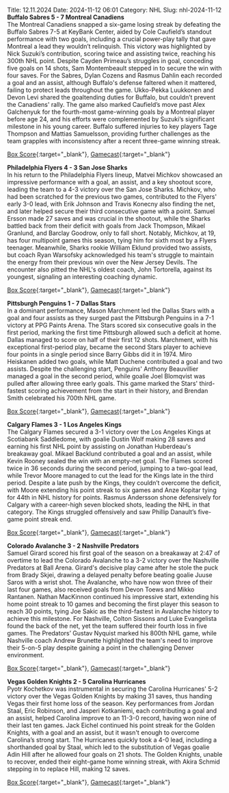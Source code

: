 Title: 12.11.2024
Date: 2024-11-12 06:01
Category: NHL 
Slug: nhl-2024-11-12 
**Buffalo Sabres 5 - 7 Montreal Canadiens**  
The Montreal Canadiens snapped a six-game losing streak by defeating the Buffalo Sabres 7-5 at KeyBank Center, aided by Cole Caufield’s standout performance with two goals, including a crucial power-play tally that gave Montreal a lead they wouldn’t relinquish. This victory was highlighted by Nick Suzuki’s contribution, scoring twice and assisting twice, reaching his 300th NHL point. Despite Cayden Primeau’s struggles in goal, conceding five goals on 14 shots, Sam Montembeault stepped in to secure the win with four saves. For the Sabres, Dylan Cozens and Rasmus Dahlin each recorded a goal and an assist, although Buffalo's defense faltered when it mattered, failing to protect leads throughout the game. Ukko-Pekka Luukkonen and Devon Levi shared the goaltending duties for Buffalo, but couldn’t prevent the Canadiens' rally. The game also marked Caufield’s move past Alex Galchenyuk for the fourth-most game-winning goals by a Montreal player before age 24, and his efforts were complemented by Suzuki’s significant milestone in his young career. Buffalo suffered injuries to key players Tage Thompson and Mattias Samuelsson, providing further challenges as the team grapples with inconsistency after a recent three-game winning streak. 

[Box Score](/gamecenter/mtl-vs-buf/2024/11/11/2024020239){:target="_blank"}, [Gamecast](https://www.nhl.com/news/montreal-canadiens-buffalo-sabres-game-recap-november-11){:target="_blank"}<br>

**Philadelphia Flyers 4 - 3 San Jose Sharks**  
In his return to the Philadelphia Flyers lineup, Matvei Michkov showcased an impressive performance with a goal, an assist, and a key shootout score, leading the team to a 4-3 victory over the San Jose Sharks. Michkov, who had been scratched for the previous two games, contributed to the Flyers' early 3-0 lead, with Erik Johnson and Travis Konecny also finding the net, and later helped secure their third consecutive game with a point. Samuel Ersson made 27 saves and was crucial in the shootout, while the Sharks battled back from their deficit with goals from Jack Thompson, Mikael Granlund, and Barclay Goodrow, only to fall short. Notably, Michkov, at 19, has four multipoint games this season, tying him for sixth most by a Flyers teenager. Meanwhile, Sharks rookie William Eklund provided two assists, but coach Ryan Warsofsky acknowledged his team's struggle to maintain the energy from their previous win over the New Jersey Devils. The encounter also pitted the NHL's oldest coach, John Tortorella, against its youngest, signaling an interesting coaching dynamic. 

[Box Score](/gamecenter/sjs-vs-phi/2024/11/11/2024020240){:target="_blank"}, [Gamecast](https://www.nhl.com/news/san-jose-sharks-philadelphia-flyers-game-recap-november-11){:target="_blank"}<br>

**Pittsburgh Penguins 1 - 7 Dallas Stars**  
In a dominant performance, Mason Marchment led the Dallas Stars with a goal and four assists as they surged past the Pittsburgh Penguins in a 7-1 victory at PPG Paints Arena. The Stars scored six consecutive goals in the first period, marking the first time Pittsburgh allowed such a deficit at home. Dallas managed to score on half of their first 12 shots. Marchment, with his exceptional first-period play, became the second Stars player to achieve four points in a single period since Barry Gibbs did it in 1974. Miro Heiskanen added two goals, while Matt Duchene contributed a goal and two assists. Despite the challenging start, Penguins' Anthony Beauvillier managed a goal in the second period, while goalie Joel Blomqvist was pulled after allowing three early goals. This game marked the Stars' third-fastest scoring achievement from the start in their history, and Brendan Smith celebrated his 700th NHL game. 

[Box Score](/gamecenter/dal-vs-pit/2024/11/11/2024020241){:target="_blank"}, [Gamecast](https://www.nhl.com/news/dallas-stars-pittsburgh-penguins-game-recap-november-11){:target="_blank"}<br>

**Calgary Flames 3 - 1 Los Angeles Kings**  
The Calgary Flames secured a 3-1 victory over the Los Angeles Kings at Scotiabank Saddledome, with goalie Dustin Wolf making 28 saves and earning his first NHL point by assisting on Jonathan Huberdeau's breakaway goal. Mikael Backlund contributed a goal and an assist, while Kevin Rooney sealed the win with an empty-net goal. The Flames scored twice in 36 seconds during the second period, jumping to a two-goal lead, while Trevor Moore managed to cut the lead for the Kings late in the third period. Despite a late push by the Kings, they couldn’t overcome the deficit, with Moore extending his point streak to six games and Anze Kopitar tying for 44th in NHL history for points. Rasmus Andersson shone defensively for Calgary with a career-high seven blocked shots, leading the NHL in that category. The Kings struggled offensively and saw Phillip Danault’s five-game point streak end. 

[Box Score](/gamecenter/lak-vs-cgy/2024/11/11/2024020242){:target="_blank"}, [Gamecast](https://www.nhl.com/news/los-angeles-kings-calgary-flames-game-recap-november-11){:target="_blank"}<br>

**Colorado Avalanche 3 - 2 Nashville Predators**  
Samuel Girard scored his first goal of the season on a breakaway at 2:47 of overtime to lead the Colorado Avalanche to a 3-2 victory over the Nashville Predators at Ball Arena. Girard's decisive play came after he stole the puck from Brady Skjei, drawing a delayed penalty before beating goalie Juuse Saros with a wrist shot. The Avalanche, who have now won three of their last four games, also received goals from Devon Toews and Mikko Rantanen. Nathan MacKinnon continued his impressive start, extending his home point streak to 10 games and becoming the first player this season to reach 30 points, tying Joe Sakic as the third-fastest in Avalanche history to achieve this milestone. For Nashville, Colton Sissons and Luke Evangelista found the back of the net, yet the team suffered their fourth loss in five games. The Predators’ Gustav Nyquist marked his 800th NHL game, while Nashville coach Andrew Brunette highlighted the team's need to improve their 5-on-5 play despite gaining a point in the challenging Denver environment. 

[Box Score](/gamecenter/nsh-vs-col/2024/11/11/2024020243){:target="_blank"}, [Gamecast](https://www.nhl.com/news/nashville-predators-colorado-avalanche-game-recap-november-11){:target="_blank"}<br>

**Vegas Golden Knights 2 - 5 Carolina Hurricanes**  
Pyotr Kochetkov was instrumental in securing the Carolina Hurricanes' 5-2 victory over the Vegas Golden Knights by making 31 saves, thus handing Vegas their first home loss of the season. Key performances from Jordan Staal, Eric Robinson, and Jasperi Kotkaniemi, each contributing a goal and an assist, helped Carolina improve to an 11-3-0 record, having won nine of their last ten games. Jack Eichel continued his point streak for the Golden Knights, with a goal and an assist, but it wasn't enough to overcome Carolina’s strong start. The Hurricanes quickly took a 4-0 lead, including a shorthanded goal by Staal, which led to the substitution of Vegas goalie Adin Hill after he allowed four goals on 21 shots. The Golden Knights, unable to recover, ended their eight-game home winning streak, with Akira Schmid stepping in to replace Hill, making 12 saves. 

[Box Score](/gamecenter/car-vs-vgk/2024/11/11/2024020244){:target="_blank"}, [Gamecast](https://www.nhl.com/news/carolina-hurricanes-vegas-golden-knights-game-recap-november-11){:target="_blank"}<br>

